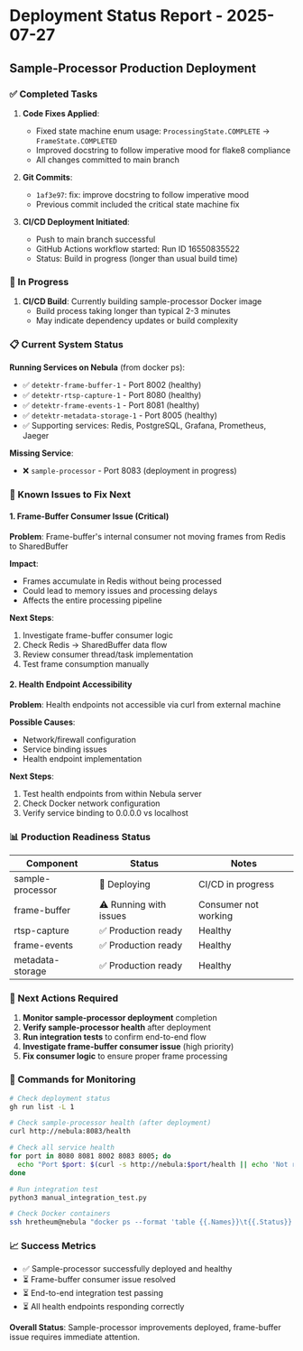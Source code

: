 # Deployment Status Report - 2025-07-27

## Sample-Processor Production Deployment

### ✅ Completed Tasks

1. **Code Fixes Applied**:
   - Fixed state machine enum usage: `ProcessingState.COMPLETE` → `FrameState.COMPLETED`
   - Improved docstring to follow imperative mood for flake8 compliance
   - All changes committed to main branch

2. **Git Commits**:
   - `1af3e97`: fix: improve docstring to follow imperative mood
   - Previous commit included the critical state machine fix

3. **CI/CD Deployment Initiated**:
   - Push to main branch successful
   - GitHub Actions workflow started: Run ID 16550835522
   - Status: Build in progress (longer than usual build time)

### 🔄 In Progress

1. **CI/CD Build**: Currently building sample-processor Docker image
   - Build process taking longer than typical 2-3 minutes
   - May indicate dependency updates or build complexity

### 📋 Current System Status

**Running Services on Nebula** (from docker ps):
- ✅ `detektr-frame-buffer-1` - Port 8002 (healthy)
- ✅ `detektr-rtsp-capture-1` - Port 8080 (healthy)
- ✅ `detektr-frame-events-1` - Port 8081 (healthy)
- ✅ `detektr-metadata-storage-1` - Port 8005 (healthy)
- ✅ Supporting services: Redis, PostgreSQL, Grafana, Prometheus, Jaeger

**Missing Service**:
- ❌ `sample-processor` - Port 8083 (deployment in progress)

### 🚨 Known Issues to Fix Next

#### 1. Frame-Buffer Consumer Issue (Critical)
**Problem**: Frame-buffer's internal consumer not moving frames from Redis to SharedBuffer

**Impact**:
- Frames accumulate in Redis without being processed
- Could lead to memory issues and processing delays
- Affects the entire processing pipeline

**Next Steps**:
1. Investigate frame-buffer consumer logic
2. Check Redis → SharedBuffer data flow
3. Review consumer thread/task implementation
4. Test frame consumption manually

#### 2. Health Endpoint Accessibility
**Problem**: Health endpoints not accessible via curl from external machine

**Possible Causes**:
- Network/firewall configuration
- Service binding issues
- Health endpoint implementation

**Next Steps**:
1. Test health endpoints from within Nebula server
2. Check Docker network configuration
3. Verify service binding to 0.0.0.0 vs localhost

### 📊 Production Readiness Status

| Component | Status | Notes |
|-----------|--------|-------|
| sample-processor | 🔄 Deploying | CI/CD in progress |
| frame-buffer | ⚠️ Running with issues | Consumer not working |
| rtsp-capture | ✅ Production ready | Healthy |
| frame-events | ✅ Production ready | Healthy |
| metadata-storage | ✅ Production ready | Healthy |

### 🎯 Next Actions Required

1. **Monitor sample-processor deployment** completion
2. **Verify sample-processor health** after deployment
3. **Run integration tests** to confirm end-to-end flow
4. **Investigate frame-buffer consumer issue** (high priority)
5. **Fix consumer logic** to ensure proper frame processing

### 🔧 Commands for Monitoring

```bash
# Check deployment status
gh run list -L 1

# Check sample-processor health (after deployment)
curl http://nebula:8083/health

# Check all service health
for port in 8080 8081 8002 8083 8005; do
  echo "Port $port: $(curl -s http://nebula:$port/health || echo 'Not responding')"
done

# Run integration test
python3 manual_integration_test.py

# Check Docker containers
ssh hretheum@nebula "docker ps --format 'table {{.Names}}\t{{.Status}}'"
```

### 📈 Success Metrics

- ✅ Sample-processor successfully deployed and healthy
- ⏳ Frame-buffer consumer issue resolved
- ⏳ End-to-end integration test passing
- ⏳ All health endpoints responding correctly

**Overall Status**: Sample-processor improvements deployed, frame-buffer issue requires immediate attention.
